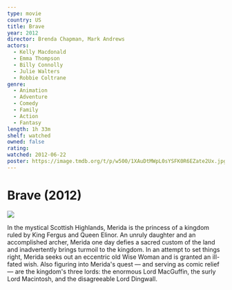 ```yaml
---
type: movie
country: US
title: Brave
year: 2012
director: Brenda Chapman, Mark Andrews
actors:
  - Kelly Macdonald
  - Emma Thompson
  - Billy Connolly
  - Julie Walters
  - Robbie Coltrane
genre:
  - Animation
  - Adventure
  - Comedy
  - Family
  - Action
  - Fantasy
length: 1h 33m
shelf: watched
owned: false
rating:
watched: 2012-06-22
poster: https://image.tmdb.org/t/p/w500/1XAuDtMWpL0sYSFK0R6EZate2Ux.jpg
---
```


# Brave (2012)

![](https://image.tmdb.org/t/p/w500/1XAuDtMWpL0sYSFK0R6EZate2Ux.jpg)

In the mystical Scottish Highlands, Merida is the princess of a kingdom ruled by King Fergus and Queen Elinor. An unruly daughter and an accomplished archer, Merida one day defies a sacred custom of the land and inadvertently brings turmoil to the kingdom. In an attempt to set things right, Merida seeks out an eccentric old Wise Woman and is granted an ill-fated wish. Also figuring into Merida's quest — and serving as comic relief — are the kingdom's three lords: the enormous Lord MacGuffin, the surly Lord Macintosh, and the disagreeable Lord Dingwall.